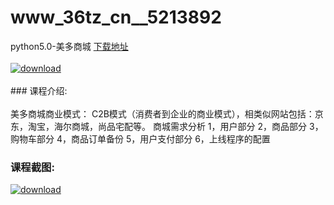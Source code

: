 # www_36tz_cn__5213892
python5.0-美多商城
[下载地址](http://www.36tz.cn/article/5213892 "下载地址")
<br/></br>[![download](http://36tz.cn/muke_img/2020_06_1-75-300x181.png "下载地址")](http://www.36tz.cn/article/5213892 "下载地址")
<br/></br>### 课程介绍:<br/></br>美多商城商业模式：
C2B模式（消费者到企业的商业模式），相类似网站包括：京东，淘宝，海尔商城，尚品宅配等。
商城需求分析
1，用户部分
2，商品部分
3，购物车部分
4，商品订单备份
5，用户支付部分
6，上线程序的配置

### 课程截图:
[![download](http://36tz.cn/muke_img/2020_06_2-82.png "下载地址")](http://www.36tz.cn/article/5213892 "下载地址")
